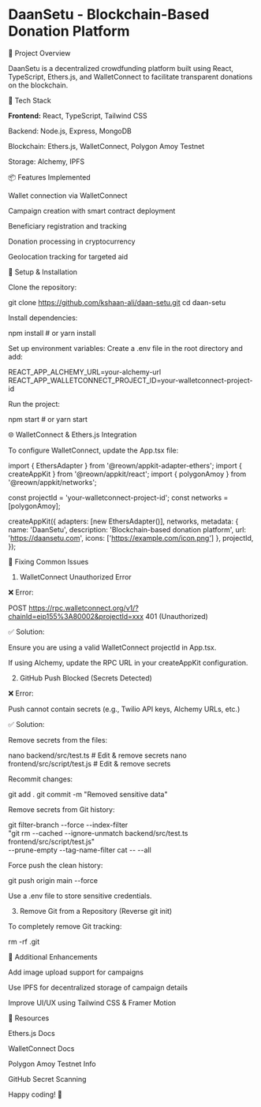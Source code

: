 # DaanSetu - Blockchain-Based Donation Platform

📌 Project Overview

DaanSetu is a decentralized crowdfunding platform built using React, TypeScript, Ethers.js, and WalletConnect to facilitate transparent donations on the blockchain.

🚀 Tech Stack

**Frontend:** React, TypeScript, Tailwind CSS

Backend: Node.js, Express, MongoDB

Blockchain: Ethers.js, WalletConnect, Polygon Amoy Testnet

Storage: Alchemy, IPFS

📦 Features Implemented

Wallet connection via WalletConnect

Campaign creation with smart contract deployment

Beneficiary registration and tracking

Donation processing in cryptocurrency

Geolocation tracking for targeted aid

📍 Setup & Installation

Clone the repository:

git clone https://github.com/kshaan-ali/daan-setu.git
cd daan-setu

Install dependencies:

npm install  # or yarn install

Set up environment variables:
Create a .env file in the root directory and add:

REACT_APP_ALCHEMY_URL=your-alchemy-url
REACT_APP_WALLETCONNECT_PROJECT_ID=your-walletconnect-project-id

Run the project:

npm start  # or yarn start

🌐 WalletConnect & Ethers.js Integration

To configure WalletConnect, update the App.tsx file:

import { EthersAdapter } from '@reown/appkit-adapter-ethers';
import { createAppKit } from '@reown/appkit/react';
import { polygonAmoy } from '@reown/appkit/networks';

const projectId = 'your-walletconnect-project-id';
const networks = [polygonAmoy];

createAppKit({
  adapters: [new EthersAdapter()],
  networks,
  metadata: {
    name: 'DaanSetu',
    description: 'Blockchain-based donation platform',
    url: 'https://daansetu.com',
    icons: ['https://example.com/icon.png']
  },
  projectId,
});

🔧 Fixing Common Issues

1. WalletConnect Unauthorized Error

❌ Error:

POST https://rpc.walletconnect.org/v1/?chainId=eip155%3A80002&projectId=xxx 401 (Unauthorized)

✅ Solution:

Ensure you are using a valid WalletConnect projectId in App.tsx.

If using Alchemy, update the RPC URL in your createAppKit configuration.

2. GitHub Push Blocked (Secrets Detected)

❌ Error:

Push cannot contain secrets (e.g., Twilio API keys, Alchemy URLs, etc.)

✅ Solution:

Remove secrets from the files:

nano backend/src/test.ts  # Edit & remove secrets
nano frontend/src/script/test.js  # Edit & remove secrets

Recommit changes:

git add .
git commit -m "Removed sensitive data"

Remove secrets from Git history:

git filter-branch --force --index-filter \
"git rm --cached --ignore-unmatch backend/src/test.ts frontend/src/script/test.js" \
--prune-empty --tag-name-filter cat -- --all

Force push the clean history:

git push origin main --force

Use a .env file to store sensitive credentials.

3. Remove Git from a Repository (Reverse git init)

To completely remove Git tracking:

rm -rf .git

📝 Additional Enhancements

Add image upload support for campaigns

Use IPFS for decentralized storage of campaign details

Improve UI/UX using Tailwind CSS & Framer Motion

🔗 Resources

Ethers.js Docs

WalletConnect Docs

Polygon Amoy Testnet Info

GitHub Secret Scanning

Happy coding! 🚀


